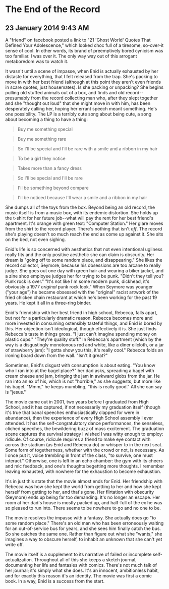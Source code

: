 # The End of the Record
## 23 January 2014 9:43 AM


A "friend" on facebook posted a link to "21 'Ghost World' Quotes That Defined Your Adolescence," which looked choc full of a tiresome, so-over-it sense of cool. In other words, its brand of preemptively bored cynicism was too familiar. I was over it. The only way way out of this arrogant metaboredom was to watch it.

It wasn't until a scene of impasse, when Enid is actually exhausted by her distaste for everything, that I felt released from the trap. She's packing to move in with her best friend (although at this point they aren't even friends in scare quotes, just housemates). Is she packing or unpacking? She begins pulling old stuffed animals out of a box, and finds and old record--presumably from the record collecting man who, after they slept together and she "thought out loud" that she might move in with him, has been desperately calling her, hoping her errant speech meant something. He's one possibility. The LP is a terribly cute song about being cute, a song about becoming a thing to have a thing: 

> Buy me something special

> Buy me something rare

> So I'll be special and I'll be rare with a smile and a ribbon in my hair

> To be a girl they notice

> Takes more than a fancy dress

> So I'll be special and I'll be rare

> I'll be something beyond compare

> I'll be noticed because I'll wear a smile and a ribbon in my hair

She dumps all of the toys from the box. Beyond being an old record, the music itself is from a music box, with its endemic distortion. She holds up the t-shirt for her future job--what will pay the rent for her best friend's apartment. It's orange with green text: "Computer Station." Her glare moves from the shirt to the record player. There's nothing that isn't *off*. The record she's playing doesn't so much reach the end as come up against it. She sits on the bed, not even sighing.

Enid's life is so concerned with aesthetics that not even intentional ugliness really fits and the only positive aesthetic she can claim is obscurity. Her dream is "going off to some random place, and disappearing." She likes the record collector, Seymore, because his obsessions are too arcane to really judge. She goes out one day with green hair and wearing a biker jacket, and a zine shop employee judges her for trying to be punk. "Didn't they tell you? Punk rock is over." "It's not like I'm some modern punk, dickhead, it's obviously a 1977 *original* punk rock look." When Seymore was younger ("your age") he became obsessed with the "original" racist artwork of the fried chicken chain restaurant at which he's been working for the past 19 years. He kept it all in a three-ring binder.

Enid's friendship with her best friend in high school, Rebecca, falls apart, but not for a particularly dramatic reason. Rebecca becomes more and more invested in consuming ostensibly tasteful things, and Enid is bored by this. Her objection isn't ideological, though effectively it is. She just finds Rebecca's taste in things gross. "I just can't imagine spending money on plastic cups." "They're quality stuff." In Rebecca's apartment (which by the way is a disgustingly monotonous red and white, like a diner oilcloth, or a jar of strawberry jam): "I gotta show you this, it's really cool." Rebecca folds an ironing board down from the wall. "Isn't it great?"

Sometimes, Enid's disgust with consumption is about eating. "You know who I ran into at the bagel place?" her dad asks, spreading a bagel with cream cheese and jam, bringing the jam in awkward globs from the jar. He ran into an ex of his, which is not "horrible," as she suggests, but more like his bagel. "Mmm," he keeps mumbling, "this is really good." All she can say is "jesus."

The movie came out in 2001, two years before I graduated from High School, and it has captured, if not necessarily my graduation itself (though it's true that banal speeches enthusiastically clapped for were in abundance), then the experience of every High School assembly I ever attended. It has the self-congratulatory dance performances, the senseless, cliched speeches, the bewildering buzz of mass excitement. The graduation scene captures the survival strategy I wished I was witty enough to employ: ridicule. Of course, ridicule requires a friend to make eye contact with across the stadium (as Enid and Rebecca do) or whisper to in the next seat. Some form of togetherness, whether with the crowd or not, is necessary. As I once put it, voice trembling in front of the class, "to survive, one must interact." Otherwise, one is left in an echo chamber: the gym with its cheers and mic feedback, and one's thoughts begetting more thoughts. I remember leaving exhausted, with nowhere for the exhaustion to become exhaustion.

It's in just this state that the movie almost ends for Enid. Her friendship with Rebecca was how she kept the world from getting to her and how she kept herself from getting to her, and that's gone. Her flirtation with obscurity (Seymore) ends up being far too demanding. It's no longer an escape. Her room at her dad's house is mostly packed up, and half-full of the ex he was so pleased to run into. There seems to be nowhere to go and no one to be.

The movie resolves the impasse with a fantasy. She actually does go "to some random place." There's an old man who has been erroneously waiting for an out-of-service bus for years, and she sees him finally catch the bus. So she catches the same one. Rather than figure out what she "wants," she imagines a way to obscure herself, to inhabit an unknown that she can't yet write off.

The movie itself is a supplement to its narrative of failed or incomplete self-actualization. Throughout all of this she keeps a sketch journal, documenting her life and fantasies with comics. There's not much talk of her journal; it's simply what she does. It's an innocent, ambitionless habit, and for exactly this reason it's an identity. The movie was first a comic book. In a way, Enid is a success from the start.
